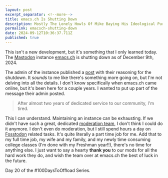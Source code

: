 ```yaml
---
layout: post
excerpt_separator: <!--more-->
title: emacs.ch Is Shutting Down
description: Mostly The Lonely Howls Of Mike Baying His Ideological Purity At The Moon
permalink: emacsch-shutting-down
date: 2024-09-12T10:36:37.711Z
published: true
---
```


This isn't a new development, but it's something that I only learned today. The [Mastodon](https://joinmastodon.org) instance [emacs.ch](https://emacs.ch/about) is shutting down as of December 9th, 2024. 

<!--more-->

The admin of the instance published a [post](https://emacs.ch/@emacs/113087752901949391) with their reasoning for the shutdown. It _sounds_ to me like there's something more going on, but I'm not delving into all the details. I don't know specifically when emacs.ch came online, but it's been here for a couple years. I wanted to put up part of the message their admin posted.

<blockquote>After almost two years of dedicated service to our community, I'm tired.</blockquote>

This I can understand. Maintaining an instance can be exhausting. If we didn't have such a great, dedicated [moderation team](https://hub.fosstodon.org/team/), I don't think I could do it anymore. I don't even do moderation, but I still spend hours a day on [Fosstodon](https://fosstodon.org/about) related tasks. It's quite literally a part time job for me. Add that to my full time job, my wife and my family, and my newly time consuming college classes (I'm done with my Freshman year!!), there's no time for anything else. I just want to say a hearty **thank you** to our mods for all the hard work they do, and wish the team over at emacs.ch the best of luck in the future. 

Day 20 of the #100DaysToOffload Series.